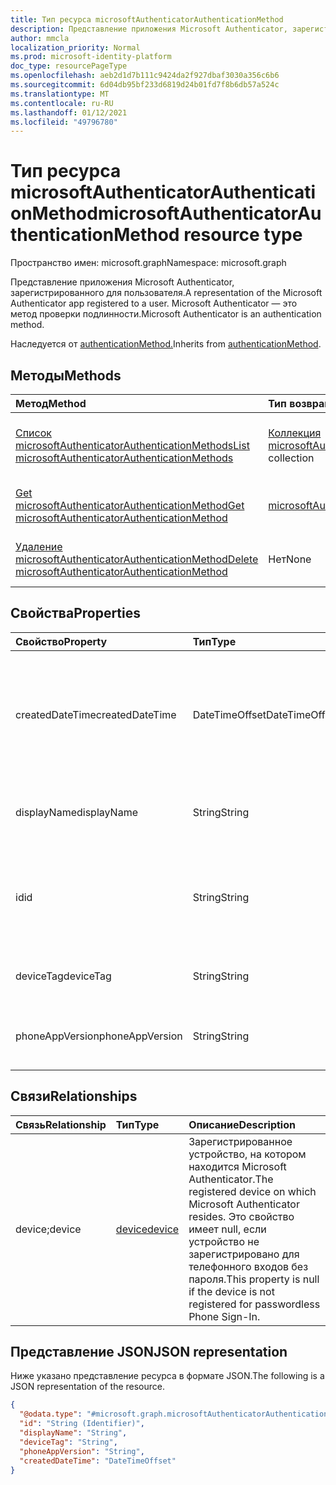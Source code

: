 ```yaml
---
title: Тип ресурса microsoftAuthenticatorAuthenticationMethod
description: Представление приложения Microsoft Authenticator, зарегистрированного для пользователя. Microsoft Authenticator — это метод проверки подлинности.
author: mmcla
localization_priority: Normal
ms.prod: microsoft-identity-platform
doc_type: resourcePageType
ms.openlocfilehash: aeb2d1d7b111c9424da2f927dbaf3030a356c6b6
ms.sourcegitcommit: 6d04db95bf233d6819d24b01fd7f8b6db57a524c
ms.translationtype: MT
ms.contentlocale: ru-RU
ms.lasthandoff: 01/12/2021
ms.locfileid: "49796780"
---
```

# <a name="microsoftauthenticatorauthenticationmethod-resource-type"></a><span data-ttu-id="9eae1-104">Тип ресурса microsoftAuthenticatorAuthenticationMethod</span><span class="sxs-lookup"><span data-stu-id="9eae1-104">microsoftAuthenticatorAuthenticationMethod resource type</span></span>

<span data-ttu-id="9eae1-105">Пространство имен: microsoft.graph</span><span class="sxs-lookup"><span data-stu-id="9eae1-105">Namespace: microsoft.graph</span></span>

<span data-ttu-id="9eae1-106">Представление приложения Microsoft Authenticator, зарегистрированного для пользователя.</span><span class="sxs-lookup"><span data-stu-id="9eae1-106">A representation of the Microsoft Authenticator app registered to a user.</span></span> <span data-ttu-id="9eae1-107">Microsoft Authenticator — это метод проверки подлинности.</span><span class="sxs-lookup"><span data-stu-id="9eae1-107">Microsoft Authenticator is an authentication method.</span></span>

<span data-ttu-id="9eae1-108">Наследуется от [authenticationMethod.](../resources/authenticationmethod.md)</span><span class="sxs-lookup"><span data-stu-id="9eae1-108">Inherits from [authenticationMethod](../resources/authenticationmethod.md).</span></span>

## <a name="methods"></a><span data-ttu-id="9eae1-109">Методы</span><span class="sxs-lookup"><span data-stu-id="9eae1-109">Methods</span></span>
|<span data-ttu-id="9eae1-110">Метод</span><span class="sxs-lookup"><span data-stu-id="9eae1-110">Method</span></span>|<span data-ttu-id="9eae1-111">Тип возвращаемых данных</span><span class="sxs-lookup"><span data-stu-id="9eae1-111">Return type</span></span>|<span data-ttu-id="9eae1-112">Описание</span><span class="sxs-lookup"><span data-stu-id="9eae1-112">Description</span></span>|
|:---|:---|:---|
|[<span data-ttu-id="9eae1-113">Список microsoftAuthenticatorAuthenticationMethods</span><span class="sxs-lookup"><span data-stu-id="9eae1-113">List microsoftAuthenticatorAuthenticationMethods</span></span>](../api/microsoftauthenticatorauthenticationmethod-list.md)|<span data-ttu-id="9eae1-114">[Коллекция microsoftAuthenticatorAuthenticationMethod](../resources/microsoftauthenticatorauthenticationmethod.md)</span><span class="sxs-lookup"><span data-stu-id="9eae1-114">[microsoftAuthenticatorAuthenticationMethod](../resources/microsoftauthenticatorauthenticationmethod.md) collection</span></span>|<span data-ttu-id="9eae1-115">Получите список объектов [microsoftAuthenticatorAuthenticationMethod](../resources/microsoftauthenticatorauthenticationmethod.md) и их свойств.</span><span class="sxs-lookup"><span data-stu-id="9eae1-115">Get a list of the [microsoftAuthenticatorAuthenticationMethod](../resources/microsoftauthenticatorauthenticationmethod.md) objects and their properties.</span></span>|
|[<span data-ttu-id="9eae1-116">Get microsoftAuthenticatorAuthenticationMethod</span><span class="sxs-lookup"><span data-stu-id="9eae1-116">Get microsoftAuthenticatorAuthenticationMethod</span></span>](../api/microsoftauthenticatorauthenticationmethod-get.md)|[<span data-ttu-id="9eae1-117">microsoftAuthenticatorAuthenticationMethod</span><span class="sxs-lookup"><span data-stu-id="9eae1-117">microsoftAuthenticatorAuthenticationMethod</span></span>](../resources/microsoftauthenticatorauthenticationmethod.md)|<span data-ttu-id="9eae1-118">Чтение свойств и связей объекта [microsoftAuthenticatorAuthenticationMethod.](../resources/microsoftauthenticatorauthenticationmethod.md)</span><span class="sxs-lookup"><span data-stu-id="9eae1-118">Read the properties and relationships of a [microsoftAuthenticatorAuthenticationMethod](../resources/microsoftauthenticatorauthenticationmethod.md) object.</span></span>|
|[<span data-ttu-id="9eae1-119">Удаление microsoftAuthenticatorAuthenticationMethod</span><span class="sxs-lookup"><span data-stu-id="9eae1-119">Delete microsoftAuthenticatorAuthenticationMethod</span></span>](../api/microsoftauthenticatorauthenticationmethod-delete.md)|<span data-ttu-id="9eae1-120">Нет</span><span class="sxs-lookup"><span data-stu-id="9eae1-120">None</span></span>|<span data-ttu-id="9eae1-121">Удаляет объект [microsoftAuthenticatorAuthenticationMethod.](../resources/microsoftauthenticatorauthenticationmethod.md)</span><span class="sxs-lookup"><span data-stu-id="9eae1-121">Deletes a [microsoftAuthenticatorAuthenticationMethod](../resources/microsoftauthenticatorauthenticationmethod.md) object.</span></span>|

## <a name="properties"></a><span data-ttu-id="9eae1-122">Свойства</span><span class="sxs-lookup"><span data-stu-id="9eae1-122">Properties</span></span>
|<span data-ttu-id="9eae1-123">Свойство</span><span class="sxs-lookup"><span data-stu-id="9eae1-123">Property</span></span>|<span data-ttu-id="9eae1-124">Тип</span><span class="sxs-lookup"><span data-stu-id="9eae1-124">Type</span></span>|<span data-ttu-id="9eae1-125">Описание</span><span class="sxs-lookup"><span data-stu-id="9eae1-125">Description</span></span>|
|:---|:---|:---|
|<span data-ttu-id="9eae1-126">createdDateTime</span><span class="sxs-lookup"><span data-stu-id="9eae1-126">createdDateTime</span></span>|<span data-ttu-id="9eae1-127">DateTimeOffset</span><span class="sxs-lookup"><span data-stu-id="9eae1-127">DateTimeOffset</span></span>|<span data-ttu-id="9eae1-128">Дата и время регистрации этого приложения.</span><span class="sxs-lookup"><span data-stu-id="9eae1-128">The date and time that this app was registered.</span></span> <span data-ttu-id="9eae1-129">Это свойство имеет null, если устройство не зарегистрировано для телефонного входов без пароля.</span><span class="sxs-lookup"><span data-stu-id="9eae1-129">This property is null if the device is not registered for passwordless Phone Sign-In.</span></span>|
|<span data-ttu-id="9eae1-130">displayName</span><span class="sxs-lookup"><span data-stu-id="9eae1-130">displayName</span></span>|<span data-ttu-id="9eae1-131">String</span><span class="sxs-lookup"><span data-stu-id="9eae1-131">String</span></span>|<span data-ttu-id="9eae1-132">Имя устройства, на котором зарегистрировано это приложение.</span><span class="sxs-lookup"><span data-stu-id="9eae1-132">The name of the device on which this app is registered.</span></span>|
|<span data-ttu-id="9eae1-133">id</span><span class="sxs-lookup"><span data-stu-id="9eae1-133">id</span></span>|<span data-ttu-id="9eae1-134">String</span><span class="sxs-lookup"><span data-stu-id="9eae1-134">String</span></span>|<span data-ttu-id="9eae1-135">Уникальный идентификатор для этого метода проверки подлинности.</span><span class="sxs-lookup"><span data-stu-id="9eae1-135">A unique identifier for this authentication method.</span></span> <span data-ttu-id="9eae1-136">Наследуется [от authenticationMethod](../resources/authenticationmethod.md)</span><span class="sxs-lookup"><span data-stu-id="9eae1-136">Inherited from [authenticationMethod](../resources/authenticationmethod.md)</span></span>|
|<span data-ttu-id="9eae1-137">deviceTag</span><span class="sxs-lookup"><span data-stu-id="9eae1-137">deviceTag</span></span>|<span data-ttu-id="9eae1-138">String</span><span class="sxs-lookup"><span data-stu-id="9eae1-138">String</span></span>|<span data-ttu-id="9eae1-139">Теги, содержащие метаданные приложения.</span><span class="sxs-lookup"><span data-stu-id="9eae1-139">Tags containing app metadata.</span></span>|
|<span data-ttu-id="9eae1-140">phoneAppVersion</span><span class="sxs-lookup"><span data-stu-id="9eae1-140">phoneAppVersion</span></span>|<span data-ttu-id="9eae1-141">String</span><span class="sxs-lookup"><span data-stu-id="9eae1-141">String</span></span>|<span data-ttu-id="9eae1-142">Числовая версия этого экземпляра приложения Authenticator.</span><span class="sxs-lookup"><span data-stu-id="9eae1-142">Numerical version of this instance of the Authenticator app.</span></span>|

## <a name="relationships"></a><span data-ttu-id="9eae1-143">Связи</span><span class="sxs-lookup"><span data-stu-id="9eae1-143">Relationships</span></span>
|<span data-ttu-id="9eae1-144">Связь</span><span class="sxs-lookup"><span data-stu-id="9eae1-144">Relationship</span></span>|<span data-ttu-id="9eae1-145">Тип</span><span class="sxs-lookup"><span data-stu-id="9eae1-145">Type</span></span>|<span data-ttu-id="9eae1-146">Описание</span><span class="sxs-lookup"><span data-stu-id="9eae1-146">Description</span></span>|
|:---|:---|:---|
|<span data-ttu-id="9eae1-147">device;</span><span class="sxs-lookup"><span data-stu-id="9eae1-147">device</span></span>|[<span data-ttu-id="9eae1-148">device</span><span class="sxs-lookup"><span data-stu-id="9eae1-148">device</span></span>](../resources/device.md)|<span data-ttu-id="9eae1-149">Зарегистрированное устройство, на котором находится Microsoft Authenticator.</span><span class="sxs-lookup"><span data-stu-id="9eae1-149">The registered device on which Microsoft Authenticator resides.</span></span> <span data-ttu-id="9eae1-150">Это свойство имеет null, если устройство не зарегистрировано для телефонного входов без пароля.</span><span class="sxs-lookup"><span data-stu-id="9eae1-150">This property is null if the device is not registered for passwordless Phone Sign-In.</span></span>|

## <a name="json-representation"></a><span data-ttu-id="9eae1-151">Представление JSON</span><span class="sxs-lookup"><span data-stu-id="9eae1-151">JSON representation</span></span>
<span data-ttu-id="9eae1-152">Ниже указано представление ресурса в формате JSON.</span><span class="sxs-lookup"><span data-stu-id="9eae1-152">The following is a JSON representation of the resource.</span></span>
<!-- {
  "blockType": "resource",
  "keyProperty": "id",
  "@odata.type": "microsoft.graph.microsoftAuthenticatorAuthenticationMethod",
  "baseType": "microsoft.graph.authenticationMethod",
  "openType": false
}
-->
``` json
{
  "@odata.type": "#microsoft.graph.microsoftAuthenticatorAuthenticationMethod",
  "id": "String (Identifier)",
  "displayName": "String",
  "deviceTag": "String",
  "phoneAppVersion": "String",
  "createdDateTime": "DateTimeOffset"
}
```
